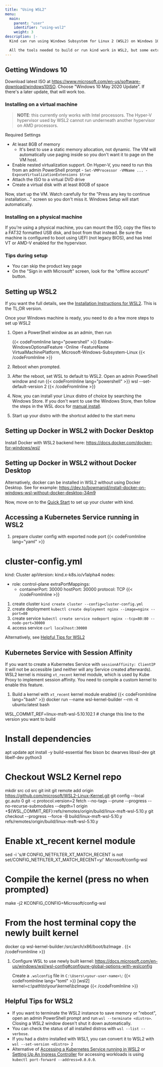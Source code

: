```yaml
---
title: "Using WSL2"
menu:
  main:
    parent: "user"
    identifier: "using-wsl2"
    weight: 3
description: |-
  Kind can run using Windows Subsystem for Linux 2 (WSL2) on Windows 10 May 2020 Update (build 19041). 
  
  All the tools needed to build or run kind work in WSL2, but some extra steps are needed to switch to WSL2. This page covers these steps in brief but also links to the official documentation if you would like more details.
---
```


## Getting Windows 10

Download latest ISO at https://www.microsoft.com/en-us/software-download/windows10ISO. Choose "Windows 10 May 2020 Update". If there's a later update, that will work too.

### Installing on a virtual machine

> **NOTE**: this currently only works with Intel processors. The Hyper-V hypervisor used by WSL2 cannot run underneath another hypervisor on AMD processors.

Required Settings

- At least 8GB of memory
  - It's best to use a static memory allocation, not dynamic. The VM will automatically use paging inside so you don't want it to page on the VM host.
- Enable nested virtualization support. On Hyper-V, you need to run this from an admin PowerShell prompt - `Set-VMProcessor -VMName ... -ExposeVirtualizationExtensions $true`
- Attach the ISO to a virtual DVD drive
- Create a virtual disk with at least 80GB of space

Now, start up the VM. Watch carefully for the "Press any key to continue installation..." screen so you don't miss it. Windows Setup will start automatically.

### Installing on a physical machine

If you're using a physical machine, you can mount the ISO, copy the files to a FAT32 formatted USB disk, and boot from that instead. Be sure the machine is configured to boot using UEFI (not legacy BIOS), and has Intel VT or AMD-V enabled for the hypervisor.

### Tips during setup

- You can skip the product key page
- On the "Sign in with Microsoft" screen, look for the "offline account" button.

## Setting up WSL2

If you want the full details, see the [Installation Instructions for WSL2](https://docs.microsoft.com/en-us/windows/wsl/wsl2-install). This is the TL;DR version.

Once your Windows machine is ready, you need to do a few more steps to set up WSL2

1. Open a PowerShell window as an admin, then run

    {{< codeFromInline lang="powershell" >}}
Enable-WindowsOptionalFeature -Online -FeatureName VirtualMachinePlatform, Microsoft-Windows-Subsystem-Linux
{{< /codeFromInline >}}

1. Reboot when prompted.
1. After the reboot, set WSL to default to WSL2. Open an admin PowerShell window and run
    {{< codeFromInline lang="powershell" >}}
wsl --set-default-version 2
{{< /codeFromInline >}}
1. Now, you can install your Linux distro of choice by searching the Windows Store. If you don't want to use the Windows Store, then follow the steps in the WSL docs for [manual install](https://docs.microsoft.com/en-us/windows/wsl/install-manual).
1. Start up your distro with the shortcut added to the start menu

## Setting up Docker in WSL2 with Docker Desktop

Install Docker with WSL2 backend here: https://docs.docker.com/docker-for-windows/wsl/


## Setting up Docker in WSL2 without Docker Desktop

Alternatively, docker can be installed in WSL2 without using Docker Desktop.
See for example: https://dev.to/bowmanjd/install-docker-on-windows-wsl-without-docker-desktop-34m9


Now, move on to the [Quick Start](/docs/user/quick-start) to set up your cluster with kind.

## Accessing a Kubernetes Service running in WSL2

1. prepare cluster config with exported node port
    {{< codeFromInline lang="yaml" >}}
# cluster-config.yml
kind: Cluster
apiVersion: kind.x-k8s.io/v1alpha4
nodes:
- role: control-plane
  extraPortMappings:
  - containerPort: 30000
    hostPort: 30000
    protocol: TCP
{{< /codeFromInline >}}

1. create cluster `kind create cluster --config=cluster-config.yml`
1. create deployment `kubectl create deployment nginx --image=nginx --port=80`
1. create service `kubectl create service nodeport nginx --tcp=80:80 --node-port=30000`
1. access service `curl localhost:30000`

Alternatively, see [Helpful Tips for WSL2](#helpful-tips-for-wsl2)

## Kubernetes Service with Session Affinity

If you want to create a Kubernetes Service with `sessionAffinity: ClientIP` it will not be accessible (and neither will any Service created afterwards).
WSL2 kernel is missing `xt_recent` kernel module, which is used by Kube Proxy to implement session affinity. You need to compile a custom kernel to enable this feature.

1. Build a kernel with `xt_recent` kernel module enabled
    {{< codeFromInline lang="bash" >}}
docker run --name wsl-kernel-builder --rm -it ubuntu:latest bash

WSL_COMMIT_REF=linux-msft-wsl-5.10.102.1 # change this line to the version you want to build

# Install dependencies
apt update
apt install -y build-essential flex bison bc dwarves libssl-dev git libelf-dev python3

# Checkout WSL2 Kernel repo
mkdir src
cd src
git init
git remote add origin https://github.com/microsoft/WSL2-Linux-Kernel.git
git config --local gc.auto 0
git -c protocol.version=2 fetch --no-tags --prune --progress --no-recurse-submodules --depth=1 origin +${WSL_COMMIT_REF}:refs/remotes/origin/build/linux-msft-wsl-5.10.y
git checkout --progress --force -B build/linux-msft-wsl-5.10.y refs/remotes/origin/build/linux-msft-wsl-5.10.y

# Enable xt_recent kernel module
sed -i 's/# CONFIG_NETFILTER_XT_MATCH_RECENT is not set/CONFIG_NETFILTER_XT_MATCH_RECENT=y/' Microsoft/config-wsl

# Compile the kernel (press no when prompted)
make -j2 KCONFIG_CONFIG=Microsoft/config-wsl

# From the host terminal copy the newly built kernel
docker cp wsl-kernel-builder:/src/arch/x86/boot/bzImage .
{{< /codeFromInline >}}
1. Configure WSL to use newly built kernel: https://docs.microsoft.com/en-us/windows/wsl/wsl-config#configure-global-options-with-wslconfig

   Create a `.wslconfig` file in `C:\Users\<your-user-name>\`:
    {{< codeFromInline lang="toml" >}}
[wsl2]
kernel=c:\\path\\to\\your\\kernel\\bzImage
{{< /codeFromInline >}}

## Helpful Tips for WSL2

- If you want to terminate the WSL2 instance to save memory or "reboot", open an admin PowerShell prompt and run `wsl --terminate <distro>`. Closing a WSL2 window doesn't shut it down automatically.
- You can check the status of all installed distros with `wsl --list --verbose`.
- If you had a distro installed with WSL1, you can convert it to WSL2 with `wsl --set-version <distro> 2`
- Alternative of [Accessing a Kubernetes Service running in WSL2](#accessing-a-kubernetes-service-running-in-wsl2) or [Setting Up An Ingress Controller](/docs/user/ingress/#setting-up-an-ingress-controller) for accessing workloads is using `kubectl port-forward --address=0.0.0.0`.
